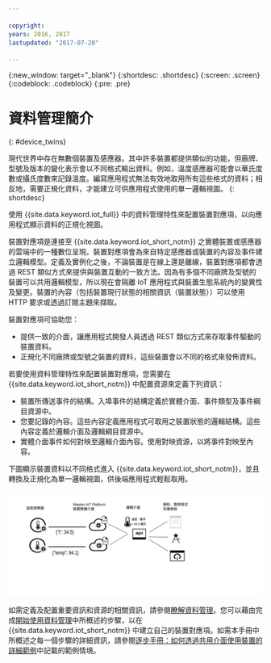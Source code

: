 ```yaml
---

copyright:
years: 2016, 2017
lastupdated: "2017-07-20"

---
```


{:new_window: target="\_blank"}
{:shortdesc: .shortdesc}
{:screen: .screen}
{:codeblock: .codeblock}
{:pre: .pre}

# 資料管理簡介
{: #device_twins}

現代世界中存在無數個裝置及感應器。其中許多裝置都提供類似的功能，但廠牌、型號及版本的變化表示會以不同格式輸出資料。例如，溫度感應器可能會以華氏度數或攝氏度數來記錄溫度。編寫應用程式無法有效地取用所有這些格式的資料；相反地，需要正規化資料，才能建立可供應用程式使用的單一邏輯視圖。
{: shortdesc}

使用 {{site.data.keyword.iot_full}} 中的資料管理特性來配置裝置對應項，以向應用程式顯示資料的正規化視圖。

裝置對應項是連接至 {{site.data.keyword.iot_short_notm}} 之實體裝置或感應器的雲端中的一種數位呈現。裝置對應項會為來自特定感應器或裝置的內容及事件建立邏輯模型。定義及實例化之後，不論裝置是在線上還是離線，裝置對應項都會透過 REST 類似方式來提供與裝置互動的一致方法。因為有多個不同廠牌及型號的裝置可以共用邏輯模型，所以現在會隔離 IoT 應用程式與裝置生態系統內的變異性及變更。裝置的內容（包括裝置現行狀態的相關資訊（裝置狀態））可以使用 HTTP 要求或透過訂閱主題來擷取。

裝置對應項可協助您：
- 提供一致的介面，讓應用程式開發人員透過 REST 類似方式來存取事件驅動的裝置資料。
- 正規化不同廠牌或型號之裝置的資料，這些裝置會以不同的格式來發佈資料。

若要使用資料管理特性來配置裝置對應項，您需要在 {{site.data.keyword.iot_short_notm}} 中配置資源來定義下列資訊：
- 裝置所傳送事件的結構。入埠事件的結構定義於實體介面、事件類型及事件綱目資源中。 
- 您要記錄的內容。這些內容定義應用程式可取用之裝置狀態的邏輯結構。這些內容定義於邏輯介面及邏輯綱目資源中。
- 實體介面事件如何對映至邏輯介面內容。使用對映資源，以將事件對映至內容。

下圖顯示裝置資料以不同格式進入 {{site.data.keyword.iot_short_notm}}，並且轉換及正規化為單一邏輯視圖，供後端應用程式輕鬆取用。  

![在 {{site.data.keyword.iot_short_notm}} 中管理資料的概觀。](images/ga_im_resources_overview.svg "在 {{site.data.keyword.iot_short_notm}} 中管理資料的概觀")

如需定義及配置重要資訊和資源的相關資訊，請參閱[瞭解資料管理](ga_im_definitions.html)。您可以藉由完成[開始使用資料管理](ga_im_example.html)中所概述的步驟，以在 {{site.data.keyword.iot_short_notm}} 中建立自己的裝置對應項。如需本手冊中所概述之每一個步驟的詳細資訊，請參閱[逐步手冊：如何透過共用介面使用裝置的詳細範例](ga_im_index_scenario.html#scenario)中記載的範例情境。 
